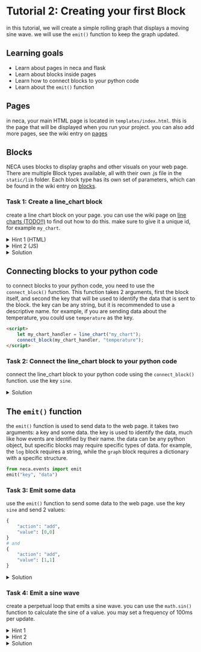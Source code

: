 # Tutorial 2: Creating your first Block
in this tutorial, we will create a simple rolling graph that displays a moving sine wave. we will use the `emit()` function to keep the graph updated.

## Learning goals
- Learn about pages in neca and flask
- Learn about blocks inside pages
- Learn how to connect blocks to your python code
- Learn about the `emit()` function

## Pages
in neca, your main HTML page is located in `templates/index.html`. this is the page that will be displayed when you run your project. you can also add more pages, see the wiki entry on [pages](https://github.com/NiekAukes/eca2/wiki/Server-documentation#extending-your-web-server-with-flask)

## Blocks
NECA uses blocks to display graphs and other visuals on your web page. There are multiple Block types available, all with their own .js file in the `static/lib` folder. Each block type has its own set of parameters, which can be found in the wiki entry on [blocks](https://github.com/NiekAukes/eca2/wiki/Blocks).

### Task 1: Create a line_chart block
create a line chart block on your page. you can use the wiki page on [line charts (TODO!!)](https://github.com/NiekAukes/eca2/wiki/Blocks) to find out how to do this. make sure to give it a unique id, for example `my_chart`.

<details>
<summary>Hint 1 (HTML)</summary>

create a new `<div>` element with inside it a `<canvas>` element. give the `<canvas>` element an id, for example `my_chart`.

```html
<div>
    <canvas id="my_chart"></canvas>
</div>
```
</details>

<details>
<summary>Hint 2 (JS)</summary>

create a new `line_chart` block with the id you gave the `<canvas>` element.

```js
let my_chart_handler = line_chart("my_chart");
```

</details>

<details>
<summary>Solution</summary>

```html
<div>
    <canvas id="my_chart"></canvas>
</div>
<script>
    var my_chart_handler = line_chart("my_chart");
</script>
```
</details>

## Connecting blocks to your python code
to connect blocks to your python code, you need to use the `connect_block()` function. This function takes 2 arguments, first the block itself, and second the key that will be used to identify the data that is sent to the block. the key can be any string, but it is recommended to use a descriptive name. for example, if you are sending data about the temperature, you could use `temperature` as the key.
```html
<script>
    let my_chart_handler = line_chart("my_chart");
    connect_block(my_chart_handler, "temperature");
</script>
```

### Task 2: Connect the line_chart block to your python code

connect the line_chart block to your python code using the `connect_block()` function. use the key `sine`.

<details>
<summary>Solution</summary>
    
```html
<script>
    let my_chart_handler = line_chart("my_chart");
    connect_block(my_chart_handler, "sine");
</script>
```
</details>

## The `emit()` function
the `emit()` function is used to send data to the web page. it takes two arguments: a key and some data. the key is used to identify the data, much like how events are identified by their name. the data can be any python object, but specific blocks may require specific types of data. for example, the `log` block requires a string, while the `graph` block requires a dictionary with a specific structure.
```python
from neca.events import emit
emit("key", "data")
```

### Task 3: Emit some data
use the `emit()` function to send some data to the web page. use the key `sine` and send 2 values:
```python
{
    "action": "add",
    "value": [0,0]
}
# and
{
    "action": "add",
    "value": [1,1]
}
```

<details>
<summary>Solution</summary>

```python
@event("init")
def init():
    emit("sine", {
        "action": "add",
        "value": [0,0]
    })
    emit("sine", {
        "action": "add",
        "value": [1,1]
    })
```
</details>


### Task 4: Emit a sine wave
create a perpetual loop that emits a sine wave. you can use the `math.sin()` function to calculate the sine of a value. you may set a frequency of 100ms per update.

<details>
<summary>Hint 1</summary>

you can repeatedly fire the same event every 0.1 by using `fire_global("sinewave", xxx, delay=0.1)`. this will fire the event `sinewave` every 0.1 seconds. you can use this to create a perpetual loop.
</details>

<details>
<summary>Hint 2</summary>

use the data parameter to define your x value.

```python
@event("sinewave")
def sine(context, data):
    # other code  
    x = data
    # other code

    fire_global("sinewave", x+0.1, delay=0.1)  
```

</details>

<details>
<summary>Solution</summary>

```python
@event("init")
def init():
    fire_global("sinewave", 0)

@event("sinewave")
def sine(context, data):
    x = data
    y = math.sin(x)
    emit("sine", {
        "action": "add",
        "value": [x,y]
    })
    fire_global("sinewave", x+0.1, delay=0.1)
```